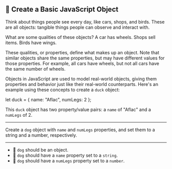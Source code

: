 🚀 Create a Basic JavaScript Object
-----------------------------------

Think about things people see every day, like cars, shops, and birds. These are all objects: tangible things people can observe and interact with.

What are some qualities of these objects? A car has wheels. Shops sell items. Birds have wings.

These qualities, or properties, define what makes up an object. Note that similar objects share the same properties, but may have different values for those properties. For example, all cars have wheels, but not all cars have the same number of wheels.

Objects in JavaScript are used to model real-world objects, giving them properties and behavior just like their real-world counterparts. Here's an example using these concepts to create a `duck` object:

let duck = {
  name: "Aflac",
  numLegs: 2
};

This `duck` object has two property/value pairs: a `name` of "Aflac" and a `numLegs` of 2.

* * *

Create a `dog` object with `name` and `numLegs` properties, and set them to a string and a number, respectively.

* * *

*   🧪 `dog` should be an object.
*   🧪 `dog` should have a `name` property set to a `string`.
*   🧪 `dog` should have a `numLegs` property set to a `number`.